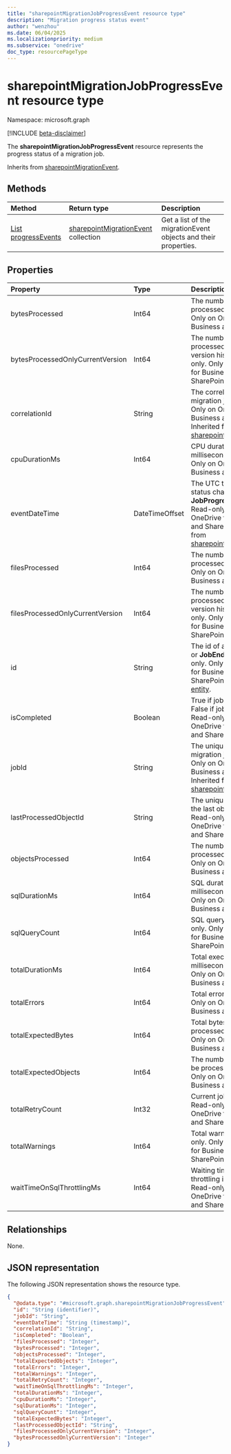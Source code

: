 ```yaml
---
title: "sharepointMigrationJobProgressEvent resource type"
description: "Migration progress status event"
author: "wenzhou"
ms.date: 06/04/2025
ms.localizationpriority: medium
ms.subservice: "onedrive"
doc_type: resourcePageType
---
```


# sharepointMigrationJobProgressEvent resource type

Namespace: microsoft.graph

[!INCLUDE [beta-disclaimer](../../includes/beta-disclaimer.md)]

The **sharepointMigrationJobProgressEvent** resource represents the progress status of a migration job.

Inherits from [sharepointMigrationEvent](../resources/sharepointmigrationevent.md).

## Methods
|Method|Return type|Description|
|:---|:---|:---|
|[List progressEvents](../api/filestoragecontainer-migrationjob-list-progressevents.md)|[sharepointMigrationEvent](../resources/sharepointmigrationevent.md) collection|Get a list of the migrationEvent objects and their properties.|

## Properties
|Property|Type|Description|
|:---|:---|:---|
|bytesProcessed|Int64|The number of bytes processed. Read-only. Only on OneDrive for Business and SharePoint.|
|bytesProcessedOnlyCurrentVersion|Int64|The number of bytes processed exclusive of version history. Read-only. Only on OneDrive for Business and SharePoint.|
|correlationId|String|The correlation id of a migration job. Read-only. Only on OneDrive for Business and SharePoint. Inherited from [sharepointMigrationEvent](../resources/sharepointmigrationevent.md).|
|cpuDurationMs|Int64|CPU duration in milliseconds. Read-only. Only on OneDrive for Business and SharePoint.|
|eventDateTime|DateTimeOffset|The UTC time when job status changes to **JobProgress** or **JobEnd**. Read-only. Only on OneDrive for Business and SharePoint. Inherited from [sharepointMigrationEvent](../resources/sharepointmigrationevent.md).|
|filesProcessed|Int64|The number of files processed. Read-only. Only on OneDrive for Business and SharePoint.|
|filesProcessedOnlyCurrentVersion|Int64|The number of files processed exclusive of version history. Read-only. Only on OneDrive for Business and SharePoint.|
|id|String|The id of a **JobProgress** or **JobEnd** event. Read-only. Only on OneDrive for Business and SharePoint. Inherits from [entity](../resources/entity.md).|
|isCompleted|Boolean|True if job is completed. False if job is in progress. Read-only. Only on OneDrive for Business and SharePoint.|
|jobId|String|The unique identifier of a migration job. Read-only. Only on OneDrive for Business and SharePoint. Inherited from [sharepointMigrationEvent](../resources/sharepointmigrationevent.md).|
|lastProcessedObjectId|String|The unique identifier of the last object processed. Read-only. Only on OneDrive for Business and SharePoint.|
|objectsProcessed|Int64|The number of objects processed. Read-only. Only on OneDrive for Business and SharePoint.|
|sqlDurationMs|Int64|SQL duration in milliseconds. Read-only. Only on OneDrive for Business and SharePoint.|
|sqlQueryCount|Int64|SQL query count. Read-only. Only on OneDrive for Business and SharePoint.|
|totalDurationMs|Int64|Total execution time in milliseconds. Read-only. Only on OneDrive for Business and SharePoint.|
|totalErrors|Int64|Total errors. Read-only. Only on OneDrive for Business and SharePoint.|
|totalExpectedBytes|Int64|Total bytes to be processed. Read-only. Only on OneDrive for Business and SharePoint.|
|totalExpectedObjects|Int64|The number of objects to be processed. Read-only. Only on OneDrive for Business and SharePoint.|
|totalRetryCount|Int32|Current job retry count. Read-only. Only on OneDrive for Business and SharePoint.|
|totalWarnings|Int64|Total warnings. Read-only. Only on OneDrive for Business and SharePoint.|
|waitTimeOnSqlThrottlingMs|Int64|Waiting time on sql throttling in milliseconds. Read-only. Only on OneDrive for Business and SharePoint.|

## Relationships
None.

## JSON representation
The following JSON representation shows the resource type.
<!-- {
  "blockType": "resource",
  "keyProperty": "id",
  "@odata.type": "microsoft.graph.sharepointMigrationJobProgressEvent",
  "baseType": "microsoft.graph.sharepointMigrationEvent",
  "openType": false
}
-->
``` json
{
  "@odata.type": "#microsoft.graph.sharepointMigrationJobProgressEvent",
  "id": "String (identifier)",
  "jobId": "String",
  "eventDateTime": "String (timestamp)",
  "correlationId": "String",
  "isCompleted": "Boolean",
  "filesProcessed": "Integer",
  "bytesProcessed": "Integer",
  "objectsProcessed": "Integer",
  "totalExpectedObjects": "Integer",
  "totalErrors": "Integer",
  "totalWarnings": "Integer",
  "totalRetryCount": "Integer",
  "waitTimeOnSqlThrottlingMs": "Integer",
  "totalDurationMs": "Integer",
  "cpuDurationMs": "Integer",
  "sqlDurationMs": "Integer",
  "sqlQueryCount": "Integer",
  "totalExpectedBytes": "Integer",
  "lastProcessedObjectId": "String",
  "filesProcessedOnlyCurrentVersion": "Integer",
  "bytesProcessedOnlyCurrentVersion": "Integer"
}
```
